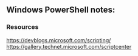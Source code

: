 ## Windows PowerShell notes:

### Resources
https://devblogs.microsoft.com/scripting/ 
https://gallery.technet.microsoft.com/scriptcenter 
